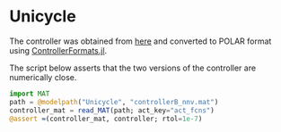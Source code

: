 # Unicycle

The controller was obtained from [here](https://github.com/verivital/ARCH-COMP2020/blob/f8d91e7009c7a4ee698747f6e88cd4d2987b16fe/benchmarks/Benchmark10-Unicycle/controllerB_nnv.mat)
and converted to POLAR format using [ControllerFormats.jl](https://github.com/JuliaReach/ControllerFormats.jl).

The script below asserts that the two versions of the controller are numerically
close.

```julia
import MAT
path = @modelpath("Unicycle", "controllerB_nnv.mat")
controller_mat = read_MAT(path; act_key="act_fcns")
@assert ≈(controller_mat, controller; rtol=1e-7)
```
